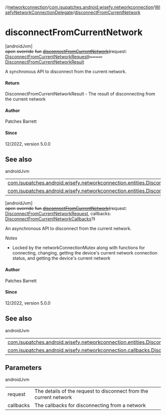 //[networkconnection](../../../index.md)/[com.isupatches.android.wisefy.networkconnection](../index.md)/[WisefyNetworkConnectionDelegate](index.md)/[disconnectFromCurrentNetwork](disconnect-from-current-network.md)

# disconnectFromCurrentNetwork

[androidJvm]\
~~open~~ ~~override~~ ~~fun~~ [~~disconnectFromCurrentNetwork~~](disconnect-from-current-network.md)~~(~~request: [DisconnectFromCurrentNetworkRequest](../../com.isupatches.android.wisefy.networkconnection.entities/-disconnect-from-current-network-request/index.md)~~)~~~~:~~ [DisconnectFromCurrentNetworkResult](../../com.isupatches.android.wisefy.networkconnection.entities/-disconnect-from-current-network-result/index.md)

A synchronous API to disconnect from the current network.

#### Return

DisconnectFromCurrentNetworkResult - The result of disconnecting from the current network

#### Author

Patches Barrett

#### Since

12/2022, version 5.0.0

## See also

androidJvm

| | |
|---|---|
| [com.isupatches.android.wisefy.networkconnection.entities.DisconnectFromCurrentNetworkRequest](../../com.isupatches.android.wisefy.networkconnection.entities/-disconnect-from-current-network-request/index.md) |  |
| [com.isupatches.android.wisefy.networkconnection.entities.DisconnectFromCurrentNetworkResult](../../com.isupatches.android.wisefy.networkconnection.entities/-disconnect-from-current-network-result/index.md) |  |

[androidJvm]\
~~open~~ ~~override~~ ~~fun~~ [~~disconnectFromCurrentNetwork~~](disconnect-from-current-network.md)~~(~~request: [DisconnectFromCurrentNetworkRequest](../../com.isupatches.android.wisefy.networkconnection.entities/-disconnect-from-current-network-request/index.md), callbacks: [DisconnectFromCurrentNetworkCallbacks](../../com.isupatches.android.wisefy.networkconnection.callbacks/-disconnect-from-current-network-callbacks/index.md)?~~)~~

An asynchronous API to disconnect from the current network.

*Notes*

- 
   Locked by the networkConnectionMutex along with functions for connecting, changing, getting the device's     current network connection status, and getting the device's current network

#### Author

Patches Barrett

#### Since

12/2022, version 5.0.0

## See also

androidJvm

| | |
|---|---|
| [com.isupatches.android.wisefy.networkconnection.entities.DisconnectFromCurrentNetworkRequest](../../com.isupatches.android.wisefy.networkconnection.entities/-disconnect-from-current-network-request/index.md) |  |
| [com.isupatches.android.wisefy.networkconnection.callbacks.DisconnectFromCurrentNetworkCallbacks](../../com.isupatches.android.wisefy.networkconnection.callbacks/-disconnect-from-current-network-callbacks/index.md) |  |

## Parameters

androidJvm

| | |
|---|---|
| request | The details of the request to disconnect from the current network |
| callbacks | The callbacks for disconnecting from a network |
